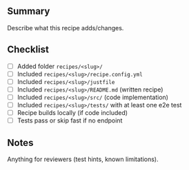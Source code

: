 ## Summary

Describe what this recipe adds/changes.

## Checklist

- [ ] Added folder `recipes/<slug>/`
- [ ] Included `recipes/<slug>/recipe.config.yml`
- [ ] Included `recipes/<slug>/justfile`
- [ ] Included `recipes/<slug>/README.md` (written recipe)
- [ ] Included `recipes/<slug>/src/` (code implementation)
- [ ] Included `recipes/<slug>/tests/` with at least one e2e test
- [ ] Recipe builds locally (if code included)
- [ ] Tests pass or skip fast if no endpoint

## Notes

Anything for reviewers (test hints, known limitations).
